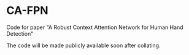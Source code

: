 # CA-FPN
Code for paper "A Robust Context Attention Network for Human Hand Detection" 

The code will be made publicly available soon after collating.
